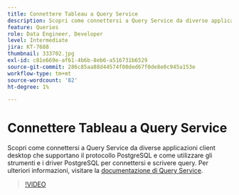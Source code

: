 ```yaml
---
title: Connettere Tableau a Query Service
description: Scopri come connettersi a Query Service da diverse applicazioni client desktop che supportano il protocollo PostgreSQL e come utilizzare gli strumenti e i driver PostgreSQL per connettersi e scrivere query.
feature: Queries
role: Data Engineer, Developer
level: Intermediate
jira: KT-7688
thumbnail: 333702.jpg
exl-id: c81e669e-af61-4b6b-8eb6-a516731b6529
source-git-commit: 286c85aa88d44574f00ded67f0de8e0c945a153e
workflow-type: tm+mt
source-wordcount: '82'
ht-degree: 1%

---
```


# Connettere Tableau a Query Service

Scopri come connettersi a Query Service da diverse applicazioni client desktop che supportano il protocollo PostgreSQL e come utilizzare gli strumenti e i driver PostgreSQL per connettersi e scrivere query. Per ulteriori informazioni, visitare la [documentazione di Query Service](https://experienceleague.adobe.com/docs/experience-platform/query/home.html?lang=it).

>[!VIDEO](https://video.tv.adobe.com/v/333702?learn=on&enablevpops)
